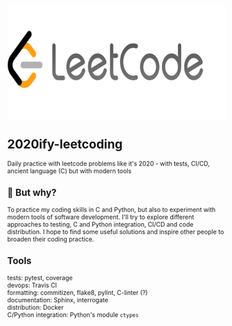 <p align="center">
<img src="https://github.com/msztylko/2020ify-leetcoding/blob/master/docs/images/leetcode.png" data-canonical- width="700" height="263" align="center" />
</p>

# 2020ify-leetcoding
Daily practice with leetcode problems like it's 2020 - with tests, CI/CD, ancient language (C) but with modern tools


## 🤔 But why?

To practice my coding skills in C and Python, but also to experiment with modern tools of software development. I'll try to explore different approaches to testing, C and Python integration, CI/CD and code distribution. I hope to find some useful solutions and inspire other people to broaden their coding practice.

## Tools

tests: pytest, coverage  
devops: Travis CI  
formatting: commitizen, flake8, pylint, C-linter (?)  
documentation: Sphinx,  interrogate  
distribution: Docker  
C/Python integration: Python's module `ctypes`

